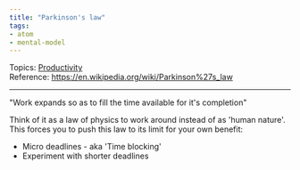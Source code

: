 ```yaml
---
title: "Parkinson's law"
tags:
- atom
- mental-model
---
```

Topics: [Productivity](Topics/Productivity.md)    
Reference: https://en.wikipedia.org/wiki/Parkinson%27s_law  

---

"Work expands so as to fill the time available for it's completion"

Think of it as a law of physics to work around instead of as 'human nature'. This forces you to push this law to its limit for your own benefit:
- Micro deadlines - aka 'Time blocking'
- Experiment with shorter deadlines

